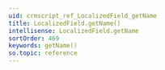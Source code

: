 ```yaml
---
uid: crmscript_ref_LocalizedField_getName
title: LocalizedField.getName()
intellisense: LocalizedField.getName
sortOrder: 469
keywords: getName()
so.topic: reference
---
```





